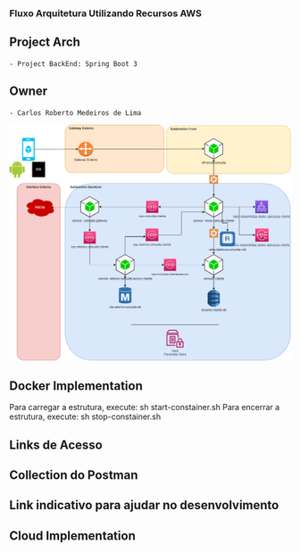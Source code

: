 ### Fluxo Arquitetura Utilizando Recursos AWS

## Project Arch
	- Project BackEnd: Spring Boot 3

## Owner
	- Carlos Roberto Medeiros de Lima
	
<p align="center">
  <img src= "https://github.com/CarlosRobertoMedeiros/study-cliente-flow/blob/main/project-flow/SisCli-Flow.drawio.png"/>
</p>

## Docker Implementation
  Para carregar a estrutura, execute:
    sh start-constainer.sh
  Para encerrar a estrutura, execute:
    sh stop-constainer.sh


## Links de Acesso
  
	
## Collection do Postman
  

## Link indicativo para ajudar no desenvolvimento
 
    
  
## Cloud Implementation
	
	
	
		
	
	
	

